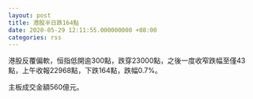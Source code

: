 ```yaml
---
layout: post
title: 港股半日跌164點
date: 2020-05-29 12:11:55.000000000 +08:00
categories: rss
---
```


港股反覆偏軟，恒指低開逾300點，跌穿23000點，之後一度收窄跌幅至僅43點，上午收報22968點，下跌164點，跌幅0.7%。

主板成交金額560億元。
